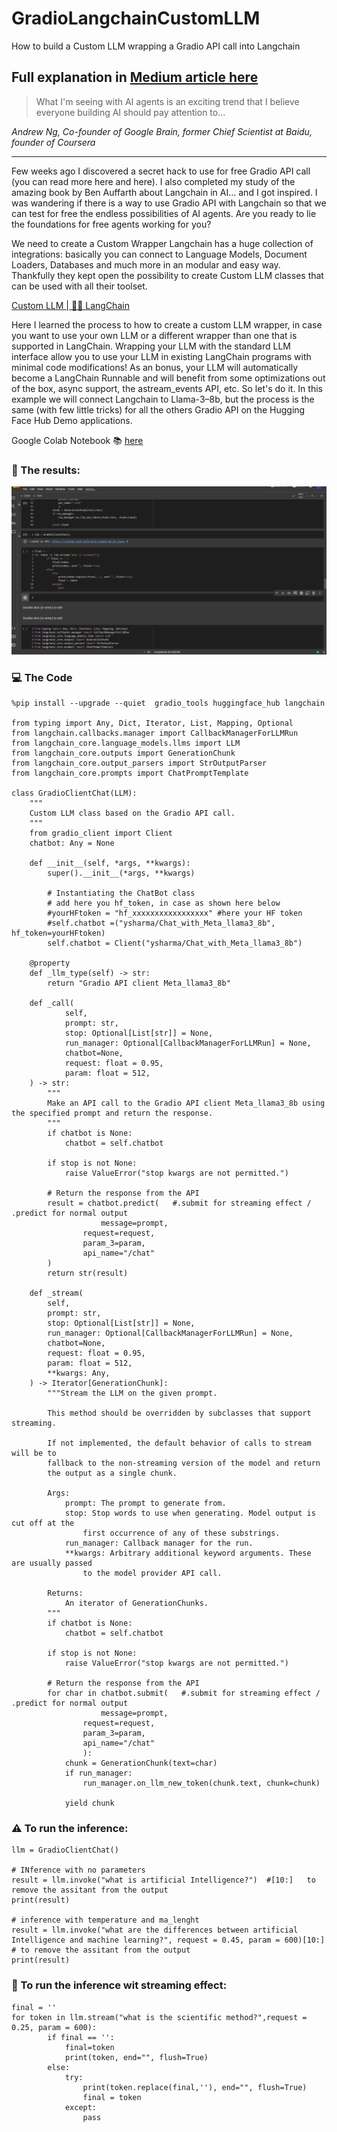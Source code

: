 # GradioLangchainCustomLLM
How to build a Custom LLM wrapping a Gradio API call into Langchain


Full explanation in [Medium article here](https://medium.com/generative-ai/i-hacked-the-ai-agents-now-you-can-have-them-all-for-free-08cae7d29714)
---

> What I'm seeing with AI agents is an exciting trend that I believe everyone building AI should pay attention to…

*Andrew Ng, Co-founder of Google Brain, former Chief Scientist at Baidu, founder of Coursera*

---

Few weeks ago I discovered a secret hack to use for free Gradio API call (you can read more here and here). I also completed my study of the amazing book by Ben Auffarth about Langchain in AI… and I got inspired.
I was wandering if there is a way to use Gradio API with Langchain so that we can test for free the endless possibilities of AI agents. Are you ready to lie the foundations for free agents working for you?

We need to create a Custom Wrapper
Langchain has a huge collection of integrations: basically you can connect to Language Models, Document Loaders, Databases and much more in an modular and easy way. 
Thankfully they kept open the possibility to create Custom LLM classes that can be used with all their toolset.

[Custom LLM | 🦜️🔗 LangChain](https://python.langchain.com/v0.1/docs/modules/model_io/llms/custom_llm/)

Here I learned the process to how to create a custom LLM wrapper, in case you want to use your own LLM or a different wrapper than one that is supported in LangChain.
Wrapping your LLM with the standard LLM interface allow you to use your LLM in existing LangChain programs with minimal code modifications!
As an bonus, your LLM will automatically become a LangChain Runnable and will benefit from some optimizations out of the box, async support, the astream_events API, etc.
So let's do it. In this example we will connect Langchain to Llama-3–8b, but the process is the same (with few little tricks) for all the others Gradio API on the Hugging Face Hub Demo applications.


Google Colab Notebook 📚 [here](https://github.com/fabiomatricardi/GradioLangchainCustomLLM/raw/main/Gradio%2BLangChain%3DFreeAI_Agents.ipynb)


### 🌟 The results:

<img src='https://github.com/fabiomatricardi/GradioLangchainCustomLLM/raw/main/GradiolangChainStreaming.gif' width=900>


### 💻 The Code

```
%pip install --upgrade --quiet  gradio_tools huggingface_hub langchain

from typing import Any, Dict, Iterator, List, Mapping, Optional
from langchain.callbacks.manager import CallbackManagerForLLMRun
from langchain_core.language_models.llms import LLM
from langchain_core.outputs import GenerationChunk
from langchain_core.output_parsers import StrOutputParser
from langchain_core.prompts import ChatPromptTemplate

class GradioClientChat(LLM):
    """
    Custom LLM class based on the Gradio API call.
    """
    from gradio_client import Client
    chatbot: Any = None

    def __init__(self, *args, **kwargs):
        super().__init__(*args, **kwargs)

        # Instantiating the ChatBot class
        # add here you hf_token, in case as shown here below
        #yourHFtoken = "hf_xxxxxxxxxxxxxxxxx" #here your HF token
        #self.chatbot =("ysharma/Chat_with_Meta_llama3_8b", hf_token=yourHFtoken)
        self.chatbot = Client("ysharma/Chat_with_Meta_llama3_8b")

    @property
    def _llm_type(self) -> str:
        return "Gradio API client Meta_llama3_8b"

    def _call(
            self,
            prompt: str,
            stop: Optional[List[str]] = None,
            run_manager: Optional[CallbackManagerForLLMRun] = None,
            chatbot=None,
            request: float = 0.95,
            param: float = 512,
    ) -> str:
        """
        Make an API call to the Gradio API client Meta_llama3_8b using the specified prompt and return the response.
        """
        if chatbot is None:
            chatbot = self.chatbot

        if stop is not None:
            raise ValueError("stop kwargs are not permitted.")

        # Return the response from the API
        result = chatbot.predict(   #.submit for streaming effect / .predict for normal output
            		message=prompt,
                request=request,
                param_3=param,
                api_name="/chat"
        )
        return str(result)

    def _stream(
        self,
        prompt: str,
        stop: Optional[List[str]] = None,
        run_manager: Optional[CallbackManagerForLLMRun] = None,
        chatbot=None,
        request: float = 0.95,
        param: float = 512,
        **kwargs: Any,
    ) -> Iterator[GenerationChunk]:
        """Stream the LLM on the given prompt.

        This method should be overridden by subclasses that support streaming.

        If not implemented, the default behavior of calls to stream will be to
        fallback to the non-streaming version of the model and return
        the output as a single chunk.

        Args:
            prompt: The prompt to generate from.
            stop: Stop words to use when generating. Model output is cut off at the
                first occurrence of any of these substrings.
            run_manager: Callback manager for the run.
            **kwargs: Arbitrary additional keyword arguments. These are usually passed
                to the model provider API call.

        Returns:
            An iterator of GenerationChunks.
        """
        if chatbot is None:
            chatbot = self.chatbot

        if stop is not None:
            raise ValueError("stop kwargs are not permitted.")

        # Return the response from the API
        for char in chatbot.submit(   #.submit for streaming effect / .predict for normal output
            		message=prompt,
                request=request,
                param_3=param,
                api_name="/chat"
                ):
            chunk = GenerationChunk(text=char)
            if run_manager:
                run_manager.on_llm_new_token(chunk.text, chunk=chunk)

            yield chunk
```

### ⚠️ To run the inference:

```
llm = GradioClientChat()

# INference with no parameters
result = llm.invoke("what is artificial Intelligence?")  #[10:]   to remove the assitant from the output
print(result)

# inference with temperature and ma_lenght
result = llm.invoke("what are the differences between artificial Intelligence and machine learning?", request = 0.45, param = 600)[10:]  # to remove the assitant from the output
print(result)
```


### 🥂 To run the inference wit streaming effect:

```
final = ''
for token in llm.stream("what is the scientific method?",request = 0.25, param = 600):
        if final == '':
            final=token
            print(token, end="", flush=True)
        else:
            try:
                print(token.replace(final,''), end="", flush=True)
                final = token
            except:
                pass
```

